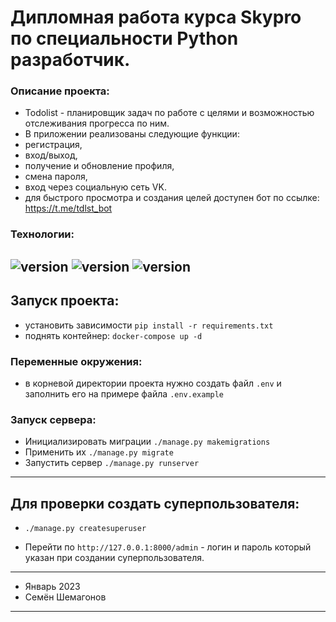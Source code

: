 # Дипломная работа курса Skypro по специальности Python разработчик.

### Описание проекта:
 - Todolist - планировщик задач по работе с целями и возможностью отслеживания прогресса по ним.
 - В приложении реализованы следующие функции:
 - регистрация,
 - вход/выход,
 - получение и обновление профиля,
 - смена пароля,
 - вход через социальную сеть VK.
 - для быстрого просмотра и создания целей доступен бот по ссылке: https://t.me/tdlst_bot

### Технологии:
![version](https://img.shields.io/badge/Python-3776AB?style=for-the-badge&logo=python&logoColor=white)
![version](https://img.shields.io/badge/Django-092E20?style=for-the-badge&logo=django&logoColor=white)
![version](https://img.shields.io/badge/PostgreSQL-316192?style=for-the-badge&logo=postgresql&logoColor=white)
---
## Запуск проекта:
 - установить зависимости `pip install -r requirements.txt`
 - поднять контейнер: `docker-compose up -d`

### Переменные окружения:
 - в корневой директории проекта нужно создать файл `.env` и заполнить его на примере файла `.env.example`
 

### Запуск сервера:
 - Инициализировать миграции `./manage.py makemigrations`
 - Применить их `./manage.py migrate`
 - Запустить сервер `./manage.py runserver`
---
## Для проверки создать суперпользователя:
 - `./manage.py createsuperuser`

 - Перейти по `http://127.0.0.1:8000/admin` - логин и пароль который указан при создании суперпользователя.
---
 - Январь 2023
 - Семён Шемагонов
---

